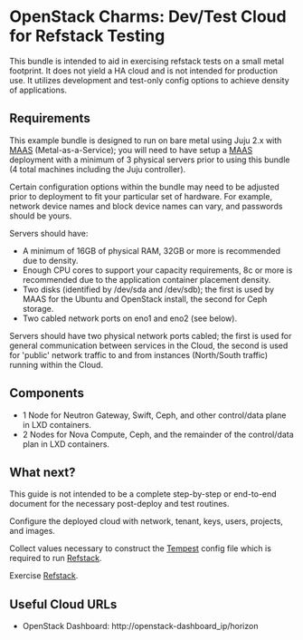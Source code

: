 # OpenStack Charms: Dev/Test Cloud for Refstack Testing

This bundle is intended to aid in exercising refstack tests on a small metal footprint.  It does not yield a HA cloud and is not intended for production use.  It utilizes development and test-only config options to achieve density of applications.

## Requirements

This example bundle is designed to run on bare metal using Juju 2.x with [MAAS][] (Metal-as-a-Service); you will need to have setup a [MAAS][] deployment with a minimum of 3 physical servers prior to using this bundle (4 total machines including the Juju controller).

Certain configuration options within the bundle may need to be adjusted prior to deployment to fit your particular set of hardware. For example, network device names and block device names can vary, and passwords should be yours.

Servers should have:

 - A minimum of 16GB of physical RAM, 32GB or more is recommended due to density.
 - Enough CPU cores to support your capacity requirements, 8c or more is recommended due to the application container placement density.
 - Two disks (identified by /dev/sda and /dev/sdb); the first is used by MAAS for the Ubuntu and OpenStack install, the second for Ceph storage.
 - Two cabled network ports on eno1 and eno2 (see below).

Servers should have two physical network ports cabled; the first is used for general communication between services in the Cloud, the second is used for 'public' network traffic to and from instances (North/South traffic) running within the Cloud.

## Components

 - 1 Node for Neutron Gateway, Swift, Ceph, and other control/data plane in LXD containers.
 - 2 Nodes for Nova Compute, Ceph, and the remainder of the control/data plan in LXD containers.

## What next?

This guide is not intended to be a complete step-by-step or end-to-end document for the necessary post-deploy and test routines.

Configure the deployed cloud with network, tenant, keys, users, projects, and images.

Collect values necessary to construct the [Tempest][] config file which is required to run [Refstack][].

Exercise [Refstack][].

## Useful Cloud URLs

 - OpenStack Dashboard: http://openstack-dashboard_ip/horizon

[MAAS]: https://maas.io/
[Simplestreams]: https://launchpad.net/simplestreams
[OpenStack Neutron]: http://docs.openstack.org/admin-guide-cloud/content/ch_networking.html
[OpenStack Admin Guide]: http://docs.openstack.org/user-guide-admin/content
[Ubuntu Cloud Images]: http://cloud-images.ubuntu.com/xenial/current/
[Refstack]: https://docs.openstack.org/refstack/latest/
[Tempest]: https://docs.openstack.org/tempest/latest/
